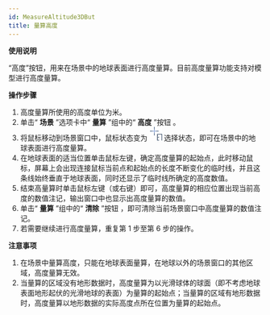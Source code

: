 ```yaml
---
id: MeasureAltitude3DBut
title: 量算高度
---
```

**使用说明**

“高度”按钮，用来在场景中的地球表面进行高度量算。目前高度量算功能支持对模型进行高度量算。

**操作步骤**

  1. 高度量算所使用的高度单位为米。
  2. 单击“ **场景** ”选项卡中“ **量算** ”组中的“ **高度** ”按钮  。
  3. 将鼠标移动到场景窗口中，鼠标状态变为 ![](img/AltitudeCursor.png) 选择状态，即可在场景中的地球表面进行高度量算。
  4. 在地球表面的适当位置单击鼠标左键，确定高度量算的起始点，此时移动鼠标，屏幕上会出现连接鼠标当前点和起始点的长度不断变化的临时线，并且这条线始终垂直于地球表面，同时还显示了临时线所确定的高度数值。
  5. 结束高量算时单击鼠标左键（或右键）即可，高度量算的相应位置出现当前高度的数值注记，输出窗口中也显示出高度量算的数值。
  6. 单击“ **量算** ”组中的“ **清除** ”按钮 ，即可清除当前场景窗口中高度量算的数值注记。
  7. 若需要继续进行高度量算，重复第 1 步至第 6 步的操作。

**注意事项**

  1. 在场景中量算高度，只能在地球表面量算，在地球以外的场景窗口的其他区域，高度量算无效。
  2. 当量算的区域没有地形数据时，高度量算为以光滑球体的球面（即不考虑地球表面地形起伏的光滑地球的表面）为量算的起始点；当量算的区域有地形数据时，高度量算以地形数据的实际高度点所在位置为量算的起始点。

 

